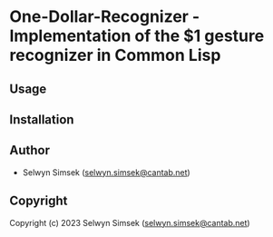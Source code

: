 # One-Dollar-Recognizer - Implementation of the $1 gesture recognizer in Common Lisp

## Usage

## Installation

## Author

* Selwyn Simsek (selwyn.simsek@cantab.net)

## Copyright

Copyright (c) 2023 Selwyn Simsek (selwyn.simsek@cantab.net)
